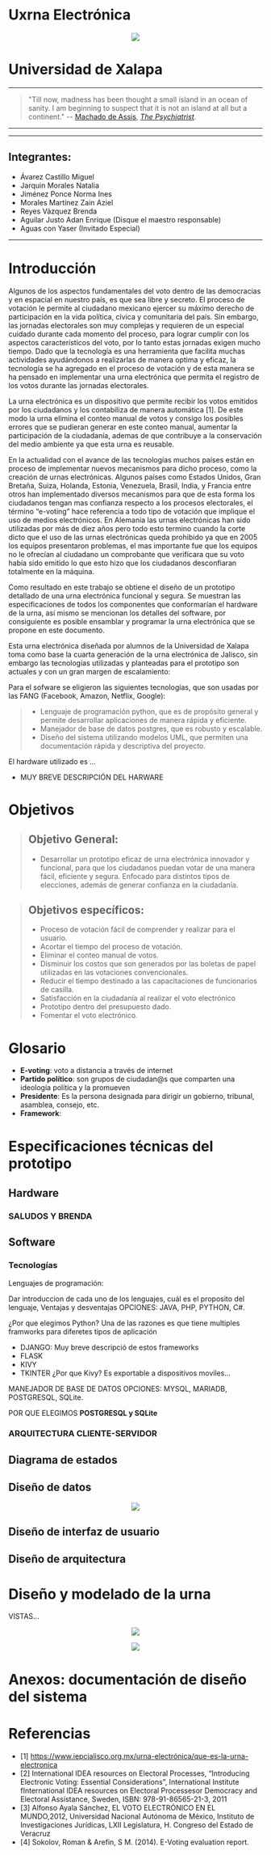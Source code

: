 # Uxrna Electrónica

[//]: # "Institución educativa, líder del proyecto e integrantes del equipo."
[//]: # "![UX Logo](imgs/ux_logo.png)"
<p align="center">
  <img src="imgs/ux_logo.png" />
</p>

# Universidad de Xalapa
***  

> "Till now, madness has been thought a small island in an ocean of sanity. I am beginning to suspect that it is not an island at all but a continent." -- [Machado de Assis](https://en.wikipedia.org/wiki/Machado_de_Assis), *[The Psychiatrist](https://en.wikipedia.org/wiki/O_alienista)*.

***
****** 
## Integrantes:
  - Ávarez Castillo Miguel
  - Jarquin Morales Natalia
  - Jiménez Ponce Norma Ines
  - Morales Martínez Zain Aziel
  - Reyes Vázquez Brenda
  - Aguilar Justo Adan Enrique (Disque el maestro responsable) 
  - Aguas con Yaser (Invitado Especial)

******

# Introducción

Algunos de los aspectos fundamentales del voto dentro de las democracias y en espacial en nuestro país, es que sea libre y secreto. El proceso
de votación le permite al ciudadano mexicano ejercer su máximo derecho de participación en la vida política, cívica y comunitaria del país. Sin embargo, las jornadas electorales son muy complejas y requieren de un especial cuidado durante cada momento del proceso, para lograr cumplir con los aspectos característicos
del voto, por lo tanto estas jornadas exigen mucho tiempo. Dado que la tecnología es una herramienta que  facilita muchas actividades ayudándonos a realizarlas de manera optima y eficaz, la tecnología se ha agregado en el proceso de votación y de esta manera se ha pensado en implementar una urna electrónica que permita el registro de los votos durante las jornadas electorales.

La urna electrónica es un dispositivo que permite recibir los votos emitidos por los ciudadanos y los contabiliza de manera automática [1]. De este modo la urna elimina el conteo manual de votos y consigo los posibles errores que se  pudieran generar en este conteo manual, aumentar la participación de la ciudadanía, ademas de que contribuye a la conservación del medio ambiente ya que esta urna es reusable.

En la actualidad con el avance de las tecnologías muchos países están en proceso de implementar nuevos mecanismos para dicho proceso, como la creación de urnas electrónicas.
Algunos países como Estados Unidos, Gran Bretaña, Suiza, Holanda, Estonia, Venezuela, Brasil, India, y Francia entre otros han implementado diversos mecanismos para que de esta forma los ciudadanos tengan mas confianza respecto a los procesos electorales, el término “e-voting” hace referencia a todo tipo de votación que implique el uso de medios electrónicos.
En Alemania las urnas electrónicas han sido utilizadas por más de diez años pero todo esto termino cuando la corte dicto que el uso de las urnas electrónicas queda prohibido ya que en 2005 los equipos presentaron problemas, el mas importante fue que los equipos no le ofrecían al ciudadano un comprobante que verificara que su voto había sido emitido lo que esto hizo que los ciudadanos desconfiaran totalmente en la máquina.

Como resultado en este trabajo se obtiene el diseño de un prototipo detallado de una urna electrónica funcional y segura. Se muestran las especificaciones de todos los componentes que conformarían el hardware de la urna, así mismo se mencionan los detalles del software, por consiguiente es posible ensamblar y programar la urna electrónica que se propone en este documento.

Esta urna electrónica diseñada por alumnos de la Universidad de Xalapa toma como base la cuarta generación de la urna electrónica de Jalisco, sin embargo las tecnologías utilizadas y planteadas para el prototipo son actuales y con un gran margen de escalamiento:

Para el sofware se eligieron las siguientes tecnologías, que son usadas por las FANG (Facebook, Amazon, Netflix, Google):


> - Lenguaje de programación python, que es de propósito general y permite desarrollar aplicaciones de manera rápida y eficiente.
> - Manejador de base de datos postgres, que es robusto y escalable.
> - Diseño del sistema utilizando modelos UML, que permiten una documentación rápida y descriptiva del proyecto.

El hardware utilizado es …
- MUY BREVE DESCRIPCIÓN DEL HARWARE

# Objetivos

> ## Objetivo General:
> * Desarrollar un prototipo eficaz de urna electrónica innovador y funcional, para que los ciudadanos puedan votar de una manera fácil, eficiente y segura. Enfocado para distintos tipos de elecciones, además de generar confianza en la ciudadanía.

> ## Objetivos específicos:
> * Proceso de votación fácil de comprender y realizar para el usuario.
> * Acortar el tiempo del proceso de votación.
> * Eliminar el conteo manual de votos.
> * Disminuir los costos que son generados por las boletas de papel utilizadas en las votaciones convencionales. 
> * Reducir el tiempo destinado a las capacitaciones de funcionarios de casilla.
> * Satisfacción en la ciudadanía al realizar el voto electrónico
> * Prototipo dentro del presupuesto dado.
> * Fomentar el voto electrónico.


# Glosario
  - **E-voting**: voto a distancia a través de internet
  - **Partido político**: son grupos de ciudadan@s que comparten una ideología política y la promueven 
  - **Presidente**: Es la persona designada para dirigir un gobierno, tribunal, asamblea, consejo, etc.
  - **Framework**: 

# Especificaciones técnicas del prototipo

## Hardware

### SALUDOS Y BRENDA

## Software

### Tecnologías

  Lenguajes de programación:

  Dar introduccion de cada uno de los lenguajes, cuál es el proposito del lenguaje, Ventajas y desventajas
  OPCIONES: JAVA, PHP, PYTHON, C#.
  
 ¿Por que elegimos Python?
Una de las razones es que tiene multiples framworks para diferetes tipos de aplicación

  - DJANGO: Muy breve descripció de estos frameworks
  - FLASK
  - KIVY
  - TKINTER
  ¿Por que Kivy? 
  Es exportable a dispositivos moviles...

  MANEJADOR DE BASE DE DATOS
  OPCIONES: MYSQL, MARIADB, POSTGRESQL, SQLite.

  POR QUE ELEGIMOS **POSTGRESQL y SQLite** 

  ### ARQUITECTURA CLIENTE-SERVIDOR

  ## Diagrama de estados

  ## Diseño de datos

  <p align="center">
    <img src="imgs/ER-green.png" />
  </p>

  ## Diseño de interfaz de usuario

  ## Diseño de arquitectura


# Diseño y modelado de la urna
[//]: # "(Plano en 3D, Impresión en 4D, maqueta, dibujo isométrico, etc.), especificando material y dimensiones."

VISTAS... 

<p align="center">
  <img src="imgs/urna_front.jpeg" />
</p>
<p align="center">
  <img src="imgs/urna_back.jpeg" />
</p>

# Anexos: documentación de diseño del sistema


# Referencias

- [1] https://www.iepcjalisco.org.mx/urna-electrónica/que-es-la-urna-electronica
- [2] International IDEA resources on Electoral Processes, “Introducing Electronic Voting: Essential Considerations”, International Institute fInternational IDEA resources on Electoral Processesor Democracy and Electoral Assistance, Sweden, ISBN: 978-91-86565-21-3, 2011
- [3] Alfonso Ayala Sánchez, EL VOTO ELECTRÓNICO EN EL MUNDO,2012, Universidad Nacional Autónoma de México, Instituto de Investigaciones Jurídicas, LXII Legislatura, H. Congreso del Estado de Veracruz
- [4] Sokolov, Roman & Arefin, S M. (2014). E-Voting evaluation report. 
